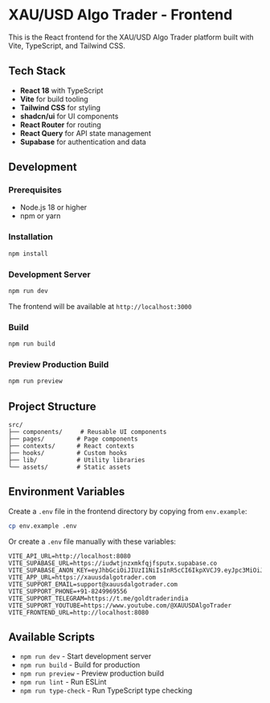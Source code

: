 # XAU/USD Algo Trader - Frontend

This is the React frontend for the XAU/USD Algo Trader platform built with Vite, TypeScript, and Tailwind CSS.

## Tech Stack

- **React 18** with TypeScript
- **Vite** for build tooling
- **Tailwind CSS** for styling
- **shadcn/ui** for UI components
- **React Router** for routing
- **React Query** for API state management
- **Supabase** for authentication and data

## Development

### Prerequisites

- Node.js 18 or higher
- npm or yarn

### Installation

```bash
npm install
```

### Development Server

```bash
npm run dev
```

The frontend will be available at `http://localhost:3000`

### Build

```bash
npm run build
```

### Preview Production Build

```bash
npm run preview
```

## Project Structure

```
src/
├── components/     # Reusable UI components
├── pages/         # Page components
├── contexts/      # React contexts
├── hooks/         # Custom hooks
├── lib/           # Utility libraries
└── assets/        # Static assets
```

## Environment Variables

Create a `.env` file in the frontend directory by copying from `env.example`:

```bash
cp env.example .env
```

Or create a `.env` file manually with these variables:

```env
VITE_API_URL=http://localhost:8080
VITE_SUPABASE_URL=https://iudwtjnzxmkfqjfsputx.supabase.co
VITE_SUPABASE_ANON_KEY=eyJhbGciOiJIUzI1NiIsInR5cCI6IkpXVCJ9.eyJpc3MiOiJzdXBhYmFzZSIsInJlZiI6Iml1ZHd0am56eG1rZnFqZnNwdXR4Iiwicm9sZSI6ImFub24iLCJpYXQiOjE3NTgyMTA3MjMsImV4cCI6MjA3Mzc4NjcyM30.v5fi2U8Z_kpJG8z1IgqupgTUK6JCy4dkygGfEmY3eso
VITE_APP_URL=https://xauusdalgotrader.com
VITE_SUPPORT_EMAIL=support@xauusdalgotrader.com
VITE_SUPPORT_PHONE=+91-8249969556
VITE_SUPPORT_TELEGRAM=https://t.me/goldtraderindia
VITE_SUPPORT_YOUTUBE=https://www.youtube.com/@XAUUSDAlgoTrader
VITE_FRONTEND_URL=http://localhost:8080
```

## Available Scripts

- `npm run dev` - Start development server
- `npm run build` - Build for production
- `npm run preview` - Preview production build
- `npm run lint` - Run ESLint
- `npm run type-check` - Run TypeScript type checking
